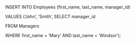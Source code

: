 INSERT INTO Employees (first_name, last_name, manager_id)

VALUES (‘John’, ‘Smith’, SELECT manager_id

FROM Managers

WHERE first_name = ‘Mary’ AND last_name = ‘Windsor’);
